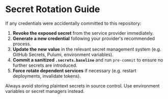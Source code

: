 # Secret Rotation Guide

If any credentials were accidentally committed to this repository:

1. **Revoke the exposed secret** from the service provider immediately.
2. **Generate a new credential** following your provider's recommended process.
3. **Update the new value** in the relevant secret management system (e.g. GitHub Secrets, Pulumi, environment variables).
4. **Commit a sanitized `.secrets.baseline`** and run `pre-commit` to ensure no further secrets are introduced.
5. **Force rotate dependent services** if necessary (e.g. restart deployments, invalidate tokens).

Always avoid storing plaintext secrets in source control. Use environment variables or secret managers instead.
